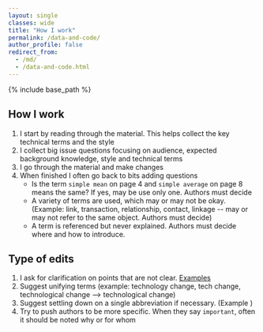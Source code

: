 ```yaml
---
layout: single
classes: wide
title: "How I work"
permalink: /data-and-code/
author_profile: false
redirect_from:
  - /md/
  - /data-and-code.html
---
```



{% include base_path %}

## How I work

1. I start by reading through the material. This helps collect the key technical terms and the style
2. I collect big issue questions focusing on audience, expected background knowledge, style and technical terms
3. I go through the material and make changes
4. When finished I often go back to bits adding questions
	* Is the term `simple mean` on page 4 and `simple average` on page 8 means the same? If yes, may be use only one. Authors must decide
	* A variety of terms are used, which may or may not be okay. (Example: link, transaction, relationship, contact, linkage -- may or may not refer to the same object. Authors must decide)
	* A term is referenced but never explained. Authors must decide where and how to introduce. 


## Type of edits
1. I ask for clarification on points that are not clear. [Examples]()
2. Suggest unifying terms (example: technology change, tech change, technological change --> technological change)
3. Suggest settling down on a single abbreviation if necessary. (Example )
4. Try to push authors to be more specific. When they say `important`, often it should be noted why or for whom
